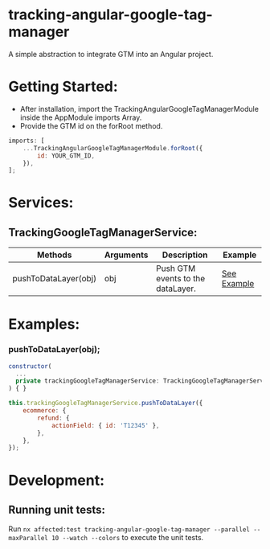 <h1>tracking-angular-google-tag-manager</h1>

A simple abstraction to integrate GTM into an Angular project.

<h1>Getting Started:</h1>

- After installation, import the TrackingAngularGoogleTagManagerModule inside the AppModule imports Array.
- Provide the GTM id on the forRoot method.

```javascript
imports: [
	...TrackingAngularGoogleTagManagerModule.forRoot({
		id: YOUR_GTM_ID,
	}),
];
```

<h1>Services:</h1>

<h2>TrackingGoogleTagManagerService:</h2>

| Methods              | Arguments     | Description                       | Example                         |
| -------------------- | ------------- | --------------------------------- | ------------------------------- |
| pushToDataLayer(obj) | obj<GtmEvent> | Push GTM events to the dataLayer. | [See Example](#pushToDataLayer) |

<h1>Examples:</h1>

<h3 id="pushToDataLayer">pushToDataLayer(obj);</h3>

```javascript
constructor(
  ...
  private trackingGoogleTagManagerService: TrackingGoogleTagManagerService,
) { }
```

```javascript
this.trackingGoogleTagManagerService.pushToDataLayer({
	ecommerce: {
		refund: {
			actionField: { id: 'T12345' },
		},
	},
});
```

<h1>Development:</h1>

<h2>Running unit tests:</h2>

Run `nx affected:test tracking-angular-google-tag-manager --parallel --maxParallel 10 --watch --colors` to execute the unit tests.
